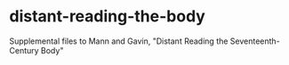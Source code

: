 # distant-reading-the-body
Supplemental files to Mann and Gavin, "Distant Reading the Seventeenth-Century Body"

